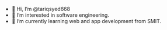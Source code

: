 - 👋 Hi, I’m @tariqsyed668
- 👀 I’m interested in software engineering.
- 🌱 I’m currently learning web and app development from SMIT.

<!---
tariqsyed668/tariqsyed668 is a ✨ special ✨ repository because its `README.md` (this file) appears on your GitHub profile.
You can click the Preview link to take a look at your changes.
--->
